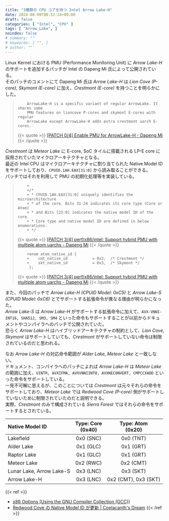 ```yaml
---
title: "3種類の CPU コアを持つ Intel Arrow Lake-H"
date: 2024-08-09T08:52:24+09:00
draft: false  
categories: [ "Intel", "CPU" ]
tags: [ "Arrow_Lake", ]
noindex: false
# summary: ""
# keywords: [ "", ]
# author: ""
---
```


Linux Kernel における PMU (Performance Monitoring Unit) に *Arrow Lake-H* のサポートを追加するパッチが Intel の Dapeng Mi 氏によって公開されている。  
そのパッチのコメントにて Dapeng Mi 氏は *Arrow Lake-H* は *Lion Cove (P-core), Skymont (E-core)* に加え、*Crestmont (E-core)* を持つことを明らかにした。  

 >         ArrowLake-H is a specific variant of regular ArrowLake. It shares same
 >         PMU features on lioncove P-cores and skymont E-cores with regular
 >         ArrowLake except ArrowLake-H adds extra crestmont uarch E-cores.
 >
 > {{< quote >}} [[PATCH 0/4] Enable PMU for ArrowLake-H - Dapeng Mi](https://lore.kernel.org/lkml/20240808140210.1666783-1-dapeng1.mi@linux.intel.com/) {{< /quote >}}

*Crestmont* は *Meteor Lake* に E-core, SoC タイルに搭載される LP-E core に採用されていたマイクロアーキテクチャとなる。  
最近の Intel CPU はマイクロアーキテクチャに割り当てられた Native Model ID をサポートしており、`CPUID.1AH.EAX[31:0]` から読み取ることができる。  
パッチではそれを利用して PMU の初期化処理等を実装している。  

 >         +
 >         +/*
 >         + * CPUID.1AH.EAX[31:0] uniquely identifies the microarchitecture
 >         + * of the core. Bits 31-24 indicates its core type (Core or Atom)
 >         + * and Bits [23:0] indicates the native model ID of the core.
 >         + * Core type and native model ID are defined in below enumerations.
 >         + */
 >
 > {{< quote >}} [[PATCH 3/4] perf/x86/intel: Support hybrid PMU with multiple atom uarchs - Dapeng Mi](https://lore.kernel.org/lkml/20240808140210.1666783-4-dapeng1.mi@linux.intel.com/) {{< /quote >}}
 >
 >         +enum atom_native_id {
 >         +	cmt_native_id           = 0x2,  /* Crestmont */
 >         +	skt_native_id           = 0x3,  /* Skymont */
 >          };
 >
 > {{< quote >}} [[PATCH 3/4] perf/x86/intel: Support hybrid PMU with multiple atom uarchs - Dapeng Mi](https://lore.kernel.org/lkml/20240808140210.1666783-4-dapeng1.mi@linux.intel.com/) {{< /quote >}}

また、今回のパッチで *Arrow Lake-H (CPUID Model: 0xC5)* と *Arrow Lake-S (CPUID Model: 0xC6)* とでサポートする拡張命令が異なる理由が明らかになった。  
*Arrow Lake-S* は *Arrow Lake-H* がサポートする拡張命令に加えて、`AVX-VNNI-INT16, SHA512, SM3, SM4` といった命令もサポートすることが以前からドキュメントやコンパイラへのパッチで公開されていた。  
恐らく *Arrow Lake-H* はハイブリッドアーキテクチャの制約として、*Lion Cove, Skymont* はサポートしていても、*Crestmont* がサポートしていない命令は制限されているのだと思われる。  

なお *Arrow Lake-H* の対応命令範囲が *Alder Lake, Meteor Lake* と一致しない。  
ドキュメント、コンパイラへのパッチによれば *Arrow Lake-H* は *Meteor Lake* の範囲に加え、`UINTR, AVXIFMA, AVXVNNIINT8, AVXNECONVERT, CMPCCXADD` といった命令をサポートしている。  
一見不可解に思えるが、このことについては *Crestmont* は元々それらの命令をサポートしており、*Meteor Lake* では *Redwood Cove (P-core)* 側がサポートしていないために制限されていたのだと説明できる。  
実際、*Crestmont* のみで構成されている *Sierra Forest* ではそれらの命令をサポートするとされている。  

| Native Model ID | Type: Core<br>(0x40) | Type: Atom<br>(0x20) |
| :--             | :--:       | :--:       |
| Lakefield | 0x0 (SNC)  | 0x0 (TNT)  |
| Alder Lake      | 0x1 (GLC)  | 0x1 (GRT)  |
| Raptor Lake     | 0x1 (GLC)  | 0x1 (GRT)  |
| Meteor Lake     | 0x2 (RWC)  | 0x2 (CMT)  |
| Lunar Lake, Arrow Lake-S | 0x3 (LNC) | 0x3 (SKT) |
| Arrow Lake-H | 0x3 (LNC) | 0x2 (CMT), 0x3 (SKT) |

{{< ref >}}
 * [x86 Options (Using the GNU Compiler Collection (GCC))](https://gcc.gnu.org/onlinedocs/gcc/x86-Options.html)
 * [Redwood Cove の Native Model ID が更新 | Coelacanth's Dream](/posts/2022/10/27/intel-redwood_cove-nid/)
{{< /ref >}}
